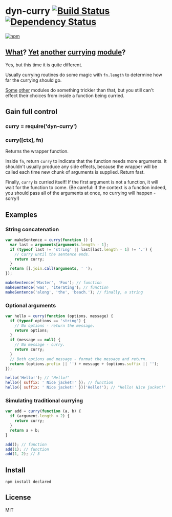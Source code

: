 # dyn-curry [![Build Status][travis-badge]][travis] [![Dependency Status][david-badge]][david]

[![npm](https://nodei.co/npm/dyn-curry.png)](https://nodei.co/npm/dyn-curry/)

[travis]: https://travis-ci.org/eush77/dyn-curry
[travis-badge]: https://travis-ci.org/eush77/dyn-curry.svg
[david]: https://david-dm.org/eush77/dyn-curry
[david-badge]: https://david-dm.org/eush77/dyn-curry.png

## [What](https://www.npmjs.org/search?q=curry)? [Yet](https://www.npmjs.org/package/curry) [another](https://www.npmjs.org/package/dot-curry) [currying](https://www.npmjs.org/package/better-curry) [module](https://www.npmjs.org/package/underscorify)?

Yes, but this time it is quite different.

Usually currying routines do some magic with `fn.length` to determine how far the currying should go.

[Some](https://www.npmjs.org/package/curry-di) [other](https://www.npmjs.org/package/underscorify) modules do something trickier than that, but you still can't effect their choices from inside a function being curried.

## Gain full control

### curry = require('dyn-curry')
### curry([ctx], fn)

Returns the wrapper function.

Inside `fn`, return `curry` to indicate that the function needs more arguments. It shouldn't usually produce any side effects, because the wrapper will be called each time new chunk of arguments is supplied. Return fast.

Finally, `curry` is curried itself! If the first argument is not a function, it will wait for the function to come. (Be careful: if the context is a function indeed, you should pass all of the arguments at once, no currying will happen - sorry!)

## Examples

### String concatenation

```js
var makeSentence = curry(function () {
  var last = arguments[arguments.length - 1];
  if (typeof last != 'string' || last[last.length - 1] != '.') {
    // Curry until the sentence ends.
    return curry;
  }
  return [].join.call(arguments, ' ');
});

makeSentence('Master', 'Foo'); // function
makeSentence('was', 'iterating'); // function
makeSentence('along', 'the', 'beach.'); // finally, a string
```

### Optional arguments

```js
var hello = curry(function (options, message) {
  if (typeof options == 'string') {
    // No options - return the message.
    return options;
  }
  if (message == null) {
    // No message - curry.
    return curry;
  }
  // Both options and message - format the message and return.
  return (options.prefix || '') + message + (options.suffix || '');
});

hello('Hello!'); // "Hello!"
hello({ suffix: ' Nice jacket!' }); // function
hello({ suffix: ' Nice jacket!' })('Hello!'); // "Hello! Nice jacket!"
```

### Simulating traditional currying

```js
var add = curry(function (a, b) {
  if (argument.length < 2) {
    return curry;
  }
  return a + b;
}

add(); // function
add(1); // function
add(1, 2); // 3
```

## Install

```shell
npm install declared
```

## License

MIT
